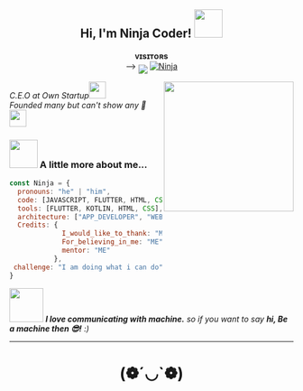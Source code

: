 <h2 align="center"> Hi, I'm Ninja Coder! <img src="https://media.giphy.com/media/mGcNjsfWAjY5AEZNw6/giphy.gif" width="50"></h2>
<p align="center">
    <b>ᴠɪsɪᴛᴏʀs</b><br>
 -->    <img align="middle" src="https://profile-counter.glitch.me/procoderpapa/count.svg" />
        <a href="https://github.com/procoderpapa" target="blank"><img src="https://img.shields.io/github/followers/procoderpapa?logo=github&style=social" alt="Ninja" /></a>
</p>
<img align='right' src="https://user-images.githubusercontent.com/128994167/227792778-0f75d834-3ebb-436e-b013-d3e3826114d3.gif" width="230">
<p><em>C.E.O at Own Startup<img src="https://media.giphy.com/media/fYSnHlufseco8Fh93Z/giphy.gif" width="30"></br>
 Founded many but can't show any 🤭 <img src="https://media.giphy.com/media/WUlplcMpOCEmTGBtBW/giphy.gif" width="30"> 
</em></p>


### <img src="https://media.giphy.com/media/VgCDAzcKvsR6OM0uWg/giphy.gif" width="50"> A little more about me...  

```javascript
const Ninja = {
  pronouns: "he" | "him",
  code: [JAVASCRIPT, FLUTTER, HTML, CSS, JAVA, PYTHON, C, DART, JQUERY, AJAX, PHP, MYSQL, MONGODB],
  tools: [FLUTTER, KOTLIN, HTML, CSS],
  architecture: ["APP_DEVELOPER", "WEB_DEVELOPER"],
  Credits: {
             I_would_like_to_thank: "ME",
             For_believing_in_me: "ME",
             mentor: "ME"
           },
 challenge: "I am doing what i can do"
}
```

<img src="https://media.giphy.com/media/LnQjpWaON8nhr21vNW/giphy.gif" width="60"> <em><b>I love communicating with machine.</b> so if you want to say <b>hi, Be a machine then 😎!</b> :)</em>

---

<h1 align="center">(❁´◡`❁)</h1>
